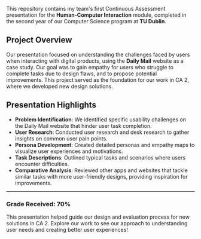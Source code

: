 This repository contains my team's first Continuous Assessment presentation for the **Human-Computer Interaction** module, completed in the second year of our Computer Science program at **TU Dublin**.

## Project Overview

Our presentation focused on understanding the challenges faced by users when interacting with digital products, using the **Daily Mail** website as a case study. Our goal was to gain empathy for users who struggle to complete tasks due to design flaws, and to propose potential improvements. This project served as the foundation for our work in CA 2, where we developed new design solutions.

## Presentation Highlights
- **Problem Identification**: We identified specific usability challenges on the Daily Mail website that hinder user task completion.
- **User Research**: Conducted user research and desk research to gather insights on common user pain points.
- **Persona Development**: Created detailed personas and empathy maps to visualize user experiences and motivations.
- **Task Descriptions**: Outlined typical tasks and scenarios where users encounter difficulties.
- **Comparative Analysis**: Reviewed other apps and websites that tackle similar tasks with more user-friendly designs, providing inspiration for improvements.

---

### Grade Received: 70%

This presentation helped guide our design and evaluation process for new solutions in CA 2. Explore our work to see our approach to understanding user needs and creating better user experiences!
